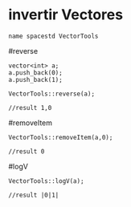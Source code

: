 # invertir Vectores

```
name spacestd VectorTools
```

#reverse
```
vector<int> a;
a.push_back(0);
a.push_back(1);

VectorTools::reverse(a);

//result 1,0

```

#removeItem

```
VectorTools::removeItem(a,0);

//result 0
```
#logV
```
VectorTools::logV(a);

//result |0|1|
```



